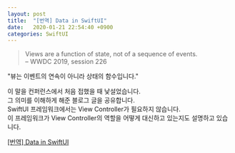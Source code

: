 ```yaml
---
layout: post
title:  "[번역] Data in SwiftUI"
date:   2020-01-21 22:54:40 +0900
categories: SwiftUI 
---
```


> Views are a function of state, not of a sequence of events.    
> – WWDC 2019, session 226

"뷰는 이벤트의 연속이 아니라 상태의 함수입니다."

이 말을 컨퍼런스에서 처음 접했을 때 낯설었습니다.     
그 의미를 이해하게 해준 블로그 글을 공유합니다.    
SwiftUI 프레임워크에서는 View Controller가 필요하지 않습니다.    
이 프레임워크가 View Controller의 역할을 어떻게 대신하고 있는지도 설명하고 있습니다.
      
[[번역] Data in SwiftUI](https://www.notion.so/sweetptios/Data-in-SwiftUI-8c59d23d08f947bbbe7a717852c6197b)

